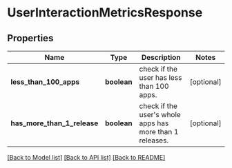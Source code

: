 # UserInteractionMetricsResponse

## Properties
Name | Type | Description | Notes
------------ | ------------- | ------------- | -------------
**less_than_100_apps** | **boolean** | check if the user has less than 100 apps. | [optional] 
**has_more_than_1_release** | **boolean** | check if the user&#39;s whole apps has more than 1 releases. | [optional] 

[[Back to Model list]](../README.md#documentation-for-models) [[Back to API list]](../README.md#documentation-for-api-endpoints) [[Back to README]](../README.md)

